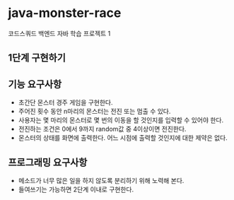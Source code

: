 # java-monster-race
코드스쿼드 백엔드 자바 학습 프로젝트 1

## 1단계 구현하기

## 기능 요구사항
* 초간단 몬스터 경주 게임을 구현한다.
* 주어진 횟수 동안 n마리의 몬스터는 전진 또는 멈출 수 있다.
* 사용자는 몇 마리의 몬스터로 몇 번의 이동을 할 것인지를 입력할 수 있어야 한다.
* 전진하는 조건은 0에서 9까지 random값 중 4이상이면 전진한다.
* 몬스터의 상태를 화면에 출력한다. 어느 시점에 출력할 것인지에 대한 제약은 없다.

## 프로그래밍 요구사항
* 메소드가 너무 많은 일을 하지 않도록 분리하기 위해 노력해 본다.
* 들여쓰기는 가능하면 2단계 이내로 구현한다.
